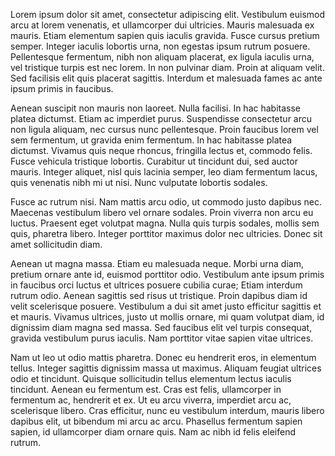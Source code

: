 Lorem ipsum dolor sit amet, consectetur adipiscing elit. Vestibulum euismod arcu at lorem venenatis, et ullamcorper dui ultricies. Mauris malesuada ex mauris. Etiam elementum sapien quis iaculis gravida. Fusce cursus pretium semper. Integer iaculis lobortis urna, non egestas ipsum rutrum posuere. Pellentesque fermentum, nibh non aliquam placerat, ex ligula iaculis urna, vel tristique turpis est nec lorem. In non pulvinar diam. Proin at aliquam velit. Sed facilisis elit quis placerat sagittis. Interdum et malesuada fames ac ante ipsum primis in faucibus.

Aenean suscipit non mauris non laoreet. Nulla facilisi. In hac habitasse platea dictumst. Etiam ac imperdiet purus. Suspendisse consectetur arcu non ligula aliquam, nec cursus nunc pellentesque. Proin faucibus lorem vel sem fermentum, ut gravida enim fermentum. In hac habitasse platea dictumst. Vivamus quis neque rhoncus, fringilla lectus et, commodo felis. Fusce vehicula tristique lobortis. Curabitur ut tincidunt dui, sed auctor mauris. Integer aliquet, nisl quis lacinia semper, leo diam fermentum lacus, quis venenatis nibh mi ut nisi. Nunc vulputate lobortis sodales.

Fusce ac rutrum nisi. Nam mattis arcu odio, ut commodo justo dapibus nec. Maecenas vestibulum libero vel ornare sodales. Proin viverra non arcu eu luctus. Praesent eget volutpat magna. Nulla quis turpis sodales, mollis sem quis, pharetra libero. Integer porttitor maximus dolor nec ultricies. Donec sit amet sollicitudin diam.

Aenean ut magna massa. Etiam eu malesuada neque. Morbi urna diam, pretium ornare ante id, euismod porttitor odio. Vestibulum ante ipsum primis in faucibus orci luctus et ultrices posuere cubilia curae; Etiam interdum rutrum odio. Aenean sagittis sed risus ut tristique. Proin dapibus diam id velit scelerisque posuere. Vestibulum a dui sit amet justo efficitur sagittis et et mauris. Vivamus ultrices, justo ut mollis ornare, mi quam volutpat diam, id dignissim diam magna sed massa. Sed faucibus elit vel turpis consequat, gravida vestibulum purus iaculis. Nam porttitor vitae sapien vitae ultrices.

Nam ut leo ut odio mattis pharetra. Donec eu hendrerit eros, in elementum tellus. Integer sagittis dignissim massa ut maximus. Aliquam feugiat ultrices odio et tincidunt. Quisque sollicitudin tellus elementum lectus iaculis tincidunt. Aenean eu fermentum est. Cras est felis, ullamcorper in fermentum ac, hendrerit et ex. Ut eu arcu viverra, imperdiet arcu ac, scelerisque libero. Cras efficitur, nunc eu vestibulum interdum, mauris libero dapibus elit, ut bibendum mi arcu ac arcu. Phasellus fermentum sapien sapien, id ullamcorper diam ornare quis. Nam ac nibh id felis eleifend rutrum.